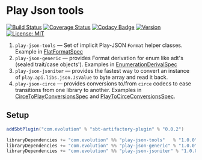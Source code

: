 # Play Json tools
[![Build Status](https://github.com/evolution-gaming/play-json-tools/workflows/CI/badge.svg)](https://github.com/evolution-gaming/play-json-tools/actions?query=workflow%3ACI)
[![Coverage Status](https://coveralls.io/repos/github/evolution-gaming/play-json-tools/badge.svg?branch=master)](https://coveralls.io/github/evolution-gaming/play-json-tools?branch=master)
[![Codacy Badge](https://api.codacy.com/project/badge/Grade/c158d2f8c65147b18ab0a958876322cf)](https://www.codacy.com/app/evolution-gaming/play-json-tools?utm_source=github.com&amp;utm_medium=referral&amp;utm_content=evolution-gaming/play-json-tools&amp;utm_campaign=Badge_Grade)
[![Version](https://img.shields.io/badge/version-click-blue)](https://evolution.jfrog.io/artifactory/api/search/latestVersion?g=com.evolution&a=play-json-tools_2.13&repos=public)
[![License: MIT](https://img.shields.io/badge/License-MIT-yellowgreen.svg)](https://opensource.org/licenses/MIT)

1. `play-json-tools` — Set of implicit Play-JSON `Format` helper classes. Example in [FlatFormatSpec](play-json-tools/src/test/scala/com/evolution/playjson/tools/FlatFormatSpec.scala)
2. `play-json-generic` — provides Format derivation for enum like adt's (sealed trait/case objects'). Examples in [EnumerationDerivalSpec](play-json-generic/src/test/scala/com/evolution/playjson/generic/EnumerationDerivalSpec.scala)
3. `play-json-jsoniter` — provides the fastest way to convert an instance of `play.api.libs.json.JsValue` to byte array and read it back.
4. `play-json-circe` — provides conversions to/from `circe` codecs to ease transitions from one library to another. Examples in [CirceToPlayConversionsSpec](play-json-circe/src/test/scala/com/evolution/playjson/circe/CirceToPlayConversionsSpec.scala) and [PlayToCirceConversionsSpec](play-json-circe/src/test/scala/com/evolution/playjson/circe/PlayToCirceConversionsSpec.scala).

## Setup

```scala
addSbtPlugin("com.evolution" % "sbt-artifactory-plugin" % "0.0.2")

libraryDependencies += "com.evolution" %% "play-json-tools"   % "1.0.0"
libraryDependencies += "com.evolution" %% "play-json-generic" % "1.0.0"
libraryDependencies += "com.evolution" %% "play-json-jsoniter" % "1.0.0"
```
